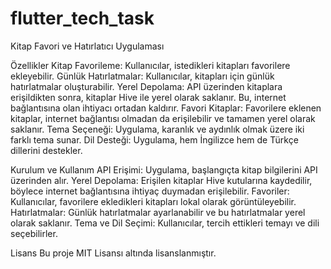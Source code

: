 # flutter_tech_task

Kitap Favori ve Hatırlatıcı Uygulaması

Özellikler
Kitap Favorileme: Kullanıcılar, istedikleri kitapları favorilere ekleyebilir.
Günlük Hatırlatmalar: Kullanıcılar, kitapları için günlük hatırlatmalar oluşturabilir.
Yerel Depolama: API üzerinden kitaplara erişildikten sonra, kitaplar Hive ile yerel olarak saklanır. Bu, internet bağlantısına olan ihtiyacı ortadan kaldırır.
Favori Kitaplar: Favorilere eklenen kitaplar, internet bağlantısı olmadan da erişilebilir ve tamamen yerel olarak saklanır.
Tema Seçeneği: Uygulama, karanlık ve aydınlık olmak üzere iki farklı tema sunar.
Dil Desteği: Uygulama, hem İngilizce hem de Türkçe dillerini destekler.

Kurulum ve Kullanım
API Erişimi: Uygulama, başlangıçta kitap bilgilerini API üzerinden alır.
Yerel Depolama: Erişilen kitaplar Hive kutularına kaydedilir, böylece internet bağlantısına ihtiyaç duymadan erişilebilir.
Favoriler: Kullanıcılar, favorilere ekledikleri kitapları lokal olarak görüntüleyebilir.
Hatırlatmalar: Günlük hatırlatmalar ayarlanabilir ve bu hatırlatmalar yerel olarak saklanır.
Tema ve Dil Seçimi: Kullanıcılar, tercih ettikleri temayı ve dili seçebilirler.

Lisans
Bu proje MIT Lisansı altında lisanslanmıştır.

